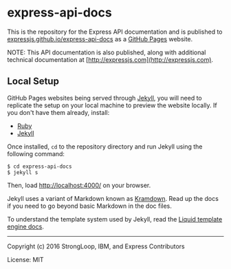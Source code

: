 # express-api-docs

This is the repository for the Express API documentation and is published to
[expressjs.github.io/express-api-docs](http://expressjs.github.io/express-api-docs)
as a [GitHub Pages](https://pages.github.com/) website.

NOTE: This API documentation is also published, along with additional technical documentation at
[http://expressjs.com](http://expressjs.com).

## Local Setup

GitHub Pages websites being served through [Jekyll](http://jekyllrb.com/), you will need to replicate
the setup on your local machine to preview the website locally.  If you don't have them already, install:

- [Ruby](https://www.ruby-lang.org/en/documentation/installation/)
- [Jekyll](http://jekyllrb.com/docs/installation/)

Once installed, `cd` to the repository directory and run Jekyll using the following command:

```
$ cd express-api-docs
$ jekyll s
```

Then, load [http://localhost:4000/](http://localhost:4000/) on your browser.

Jekyll uses a variant of Markdown known as [Kramdown](http://kramdown.gettalong.org/quickref.html).
Read up the docs if you need to go beyond basic Markdown in the doc files.

To understand the template system used by Jekyll, read the [Liquid template engine docs](http://liquidmarkup.org/).

---
Copyright (c) 2016 StrongLoop, IBM, and Express Contributors

License: MIT
